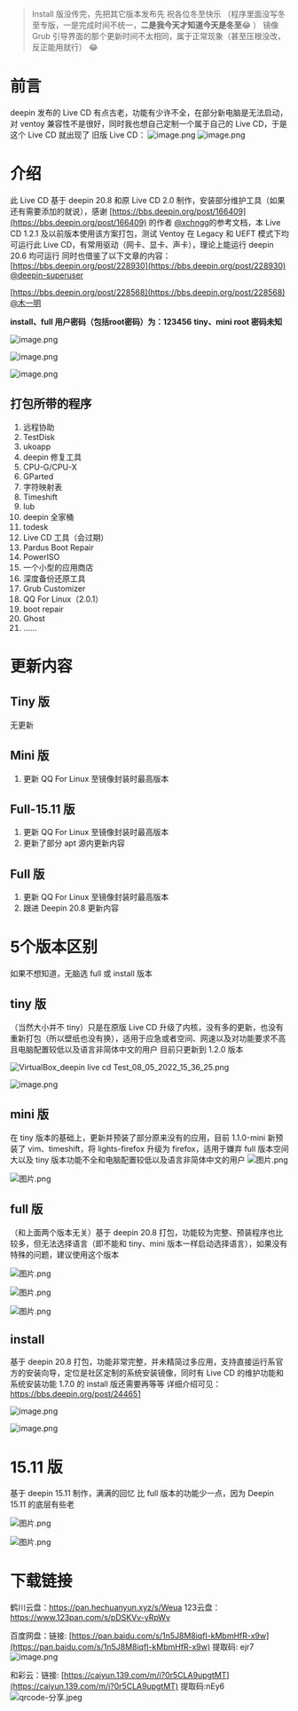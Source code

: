 > Install 版没传完，先把其它版本发布先
> 祝各位冬至快乐
> （程序里面没写冬至专版，一是完成时间不统一，**二是我今天才知道今天是冬至**:joy: ）
> 镜像 Grub 引导界面的那个更新时间不太相同，属于正常现象（甚至压根没改，反正能用就行）
> :joy:

# 前言

deepin 发布的 Live CD 有点古老，功能有少许不全，在部分新电脑是无法启动，对 ventoy 兼容性不是很好，同时我也想自己定制一个属于自己的 Live CD，于是这个 Live CD 就出现了
旧版 Live CD：
![image.png](https://storage.deepin.org/thread/202203201424371318_image.png)
![image.png](https://storage.deepin.org/thread/202203201425394425_image.png)

# 介绍

此 Live CD 基于 deepin 20.8 和原 Live CD 2.0 制作，安装部分维护工具（如果还有需要添加的就说），感谢 [https://bbs.deepin.org/post/166409](https://bbs.deepin.org/post/166409) 的作者 [@xchngg](https://bbs.deepin.org/user/108842)的参考文档，本 Live CD 1.2.1 及以前版本使用该方案打包，测试 Ventoy 在 Legacy 和 UEFT 模式下均可运行此 Live CD，有常用驱动（网卡、显卡、声卡），理论上能运行 deepin 20.6 均可运行
同时也借鉴了以下文章的内容：
[https://bbs.deepin.org/post/228930](https://bbs.deepin.org/post/228930) [@deepin-superuser](user/278484)

[https://bbs.deepin.org/post/228568](https://bbs.deepin.org/post/228568)  [@木一明](user/160805)

**install、full 用户密码（包括root密码）为：123456**
**tiny、mini root 密码未知**

![image.png](https://storage.deepin.org/thread/202209112148168591_image.png)

![image.png](https://storage.deepin.org/thread/202209112150178582_image.png)

![image.png](https://storage.deepin.org/thread/202209112151255384_image.png)

## 打包所带的程序

1. 远程协助
2. TestDisk
3. ukoapp
4. deepin 修复工具
5. CPU-G/CPU-X
6. GParted
7. 字符映射表
8. Timeshift
9. lub
10. deepin 全家桶
11. todesk
12. Live CD 工具（会过期）
13. Pardus Boot Repair
14. PowerISO
15. 一个小型的应用商店
16. 深度备份还原工具
17. Grub Customizer
18. QQ For Linux（2.0.1）
19. boot repair
20. Ghost
21. ……

# 更新内容

## Tiny 版

无更新

## Mini 版

1. 更新 QQ For Linux 至镜像封装时最高版本

## Full-15.11 版

1. 更新 QQ For Linux 至镜像封装时最高版本
2. 更新了部分 apt 源内更新内容

## Full 版

1. 更新 QQ For Linux 至镜像封装时最高版本
2. 跟进 Deepin 20.8 更新内容

# 5个版本区别

如果不想知道，无脑选 full  或 install 版本

## tiny 版

（当然大小并不 tiny）只是在原版 Live CD 升级了内核，没有多的更新，也没有重新打包（所以壁纸也没有换），适用于应急或者空间、网速以及对功能要求不高且电脑配置较低以及语言非简体中文的用户
目前只更新到 1.2.0 版本

![VirtualBox_deepin live cd Test_08_05_2022_15_36_25.png](https://storage.deepin.org/thread/202205081536449227_VirtualBox_deepinlivecdTest_08_05_2022_15_36_25.png)

![image.png](https://storage.deepin.org/thread/202211082115502052_image.png)

## mini 版

在 tiny 版本的基础上，更新并预装了部分原来没有的应用，目前 1.1.0-mini 新预装了 vim、timeshift，将 lights-firefox 升级为 firefox，适用于嫌弃 full 版本空间大以及 tiny 版本功能不全和电脑配置较低以及语言非简体中文的用户
![图片.png](https://storage.deepin.org/thread/202212222214448582_图片.png)

![图片.png](https://storage.deepin.org/thread/202212222215035384_图片.png)

## full 版

（和上面两个版本无关）基于 deepin 20.8 打包，功能较为完整、预装程序也比较多，但无法选择语言（即不能和 tiny、mini 版本一样启动选择语言），如果没有特殊的问题，建议使用这个版本

![图片.png](https://storage.deepin.org/thread/202212222219111297_图片.png)

![图片.png](https://storage.deepin.org/thread/202212222219339267_图片.png)

![图片.png](https://storage.deepin.org/thread/202212222221006137_图片.png)

## install

基于 deepin 20.8 打包，功能非常完整，并未精简过多应用，支持直接运行系官方的安装向导，定位是社区定制的系统安装镜像，同时有 Live CD 的维护功能和系统安装功能
1.7.0 的 install 版还需要再等等
详细介绍可见：https://bbs.deepin.org/post/244651

![image.png](https://storage.deepin.org/thread/202211082108573458_image.png)

![image.png](https://storage.deepin.org/thread/202211082110097514_image.png)

# 15.11 版

基于 deepin 15.11 制作，满满的回忆
比 full 版本的功能少一点，因为 Deepin 15.11 的底层有些老

![图片.png](https://storage.deepin.org/thread/202212222224545894_图片.png)

![图片.png](https://storage.deepin.org/thread/202212222223589271_图片.png)

# 下载链接

鹤川云盘：https://pan.hechuanyun.xyz/s/Weua
123云盘：https://www.123pan.com/s/pDSKVv-yRpWv

百度网盘：链接: [https://pan.baidu.com/s/1n5J8M8iqfI-kMbmHfR-x9w](https://pan.baidu.com/s/1n5J8M8iqfI-kMbmHfR-x9w) 提取码: ejr7
![image.png](https://storage.deepin.org/thread/202203201435562540_image.png)

和彩云：链接: [https://caiyun.139.com/m/i?0r5CLA9upgtMT](https://caiyun.139.com/m/i?0r5CLA9upgtMT) 提取码:nEy6
![qrcode-分享.jpeg](https://storage.deepin.org/thread/202203201439423300_qrcode-%E5%88%86%E4%BA%AB.jpeg)

